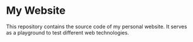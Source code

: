 # My Website
This repository contains the source code of my personal website.
It serves as a playground to test different web technologies. 
